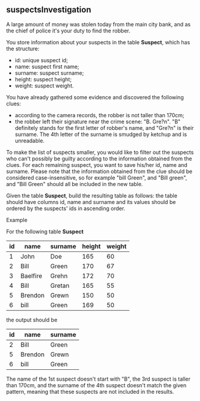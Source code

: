 ## suspectsInvestigation

A large amount of money was stolen today from the main city bank, and as the chief of police it's your duty to find the robber.

You store information about your suspects in the table **Suspect**, which has the structure:

- id: unique suspect id;
- name: suspect first name;
- surname: suspect surname;
- height: suspect height;
- weight: suspect weight.

You have already gathered some evidence and discovered the following clues:

- according to the camera records, the robber is not taller than 170cm;
- the robber left their signature near the crime scene: "B. Gre?n". "B" definitely stands for the first letter of robber's name, and "Gre?n" is their surname. The 4th letter of the surname is smudged by ketchup and is unreadable.

To make the list of suspects smaller, you would like to filter out the suspects who can't possibly be guilty according to the information obtained from the clues. For each remaining suspect, you want to save his/her id, name and surname. Please note that the information obtained from the clue should be considered case-insensitive, so for example "bill Green", and "Bill green", and "Bill Green" should all be included in the new table.

Given the table **Suspect**, build the resulting table as follows: the table should have columns id, name and surname and its values should be ordered by the suspects' ids in ascending order.

Example

For the following table **Suspect**

| id | name | surname | height | weight |
|---|---|---|---|---|
| 1 | John | Doe | 165 | 60 |
| 2 | Bill | Green | 170 | 67 |
| 3 | Baelfire | Grehn | 172 | 70 |
| 4 | Bill | Gretan | 165 | 55 |
| 5 | Brendon | Grewn | 150 | 50 |
| 6 | bill | Green | 169 | 50 |

the output should be

| id | name | surname |
|---|---|---|
| 2 | Bill | Green |
| 5 | Brendon | Grewn |
| 6 | bill | Green |

The name of the 1st suspect doesn't start with "B", the 3rd suspect is taller than 170cm, and the surname of the 4th suspect doesn't match the given pattern, meaning that these suspects are not included in the results.
